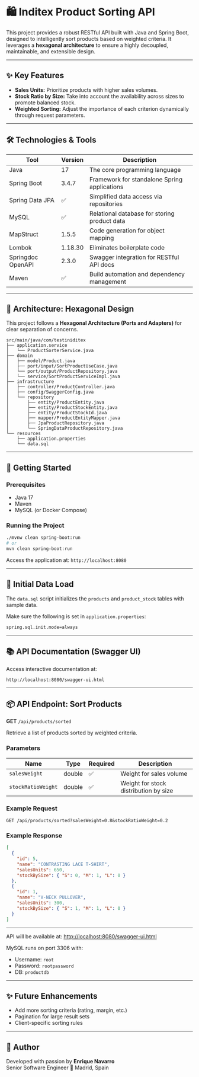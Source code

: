 # 🛍️ Inditex Product Sorting API

This project provides a robust RESTful API built with Java and Spring Boot, designed to intelligently sort products based on weighted criteria. It leverages a **hexagonal architecture** to ensure a highly decoupled, maintainable, and extensible design.

---

## ✨ Key Features

- **Sales Units:** Prioritize products with higher sales volumes.
- **Stock Ratio by Size:** Take into account the availability across sizes to promote balanced stock.
- **Weighted Sorting:** Adjust the importance of each criterion dynamically through request parameters.

---

## 🛠️ Technologies & Tools

| Tool                | Version     | Description                                      |
|---------------------|-------------|--------------------------------------------------|
| Java                | 17          | The core programming language                    |
| Spring Boot         | 3.4.7       | Framework for standalone Spring applications     |
| Spring Data JPA     | ✅          | Simplified data access via repositories          |
| MySQL               | ✅          | Relational database for storing product data     |
| MapStruct           | 1.5.5       | Code generation for object mapping               |
| Lombok              | 1.18.30     | Eliminates boilerplate code                      |
| Springdoc OpenAPI   | 2.3.0       | Swagger integration for RESTful API docs         |
| Maven               | ✅          | Build automation and dependency management       |

---

## 📐 Architecture: Hexagonal Design

This project follows a **Hexagonal Architecture (Ports and Adapters)** for clear separation of concerns.

```
src/main/java/com/testiniditex
├── application.service
│   └── ProductSorterService.java
├── domain
│   ├── model/Product.java
│   ├── port/input/SortProductUseCase.java
│   └── port/output/ProductRepository.java
│   └── service/SortProductServiceImpl.java
├── infrastructure
│   ├── controller/ProductController.java
│   ├── config/SwaggerConfig.java
│   └── repository
│       ├── entity/ProductEntity.java
│       ├── entity/ProductStockEntity.java
│       ├── entity/ProductStockId.java
│       ├── mapper/ProductEntityMapper.java
│       ├── JpaProductRepository.java
│       └── SpringDataProductRepository.java
└── resources
    ├── application.properties
    └── data.sql
```

---

## 🚀 Getting Started

### Prerequisites

- Java 17
- Maven
- MySQL (or Docker Compose)

### Running the Project

```bash
./mvnw clean spring-boot:run
# or
mvn clean spring-boot:run
```

Access the application at: `http://localhost:8080`

---

## 🧪 Initial Data Load

The `data.sql` script initializes the `products` and `product_stock` tables with sample data.

Make sure the following is set in `application.properties`:

```properties
spring.sql.init.mode=always
```

---

## 📚 API Documentation (Swagger UI)

Access interactive documentation at:

```
http://localhost:8080/swagger-ui.html
```

---

## 📦 API Endpoint: Sort Products

**GET** `/api/products/sorted`

Retrieve a list of products sorted by weighted criteria.

### Parameters

| Name              | Type    | Required | Description                                |
|-------------------|---------|----------|--------------------------------------------|
| `salesWeight`     | double  | ✅        | Weight for sales volume                    |
| `stockRatioWeight`| double  | ✅        | Weight for stock distribution by size      |

### Example Request

```http
GET /api/products/sorted?salesWeight=0.8&stockRatioWeight=0.2
```

### Example Response

```json
[
  {
    "id": 5,
    "name": "CONTRASTING LACE T-SHIRT",
    "salesUnits": 650,
    "stockBySize": { "S": 0, "M": 1, "L": 0 }
  },
  {
    "id": 1,
    "name": "V-NECK PULLOVER",
    "salesUnits": 300,
    "stockBySize": { "S": 1, "M": 1, "L": 0 }
  }
]
```

---

API will be available at: [http://localhost:8080/swagger-ui.html](http://localhost:8080/swagger-ui.html)

MySQL runs on port 3306 with:

- Username: `root`
- Password: `rootpassword`
- DB: `productdb`

---

## ✨ Future Enhancements

- Add more sorting criteria (rating, margin, etc.)
- Pagination for large result sets
- Client-specific sorting rules

---

## 👤 Author

Developed with passion by **Enrique Navarro**  
Senior Software Engineer 
📍 Madrid, Spain

